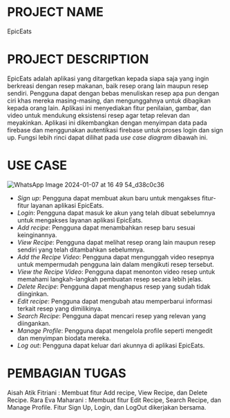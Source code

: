 # PROJECT NAME
EpicEats
# PROJECT DESCRIPTION
EpicEats adalah aplikasi yang ditargetkan kepada siapa saja yang ingin berkreasi dengan resep makanan, baik resep orang lain maupun resep sendiri. Pengguna dapat dengan bebas menuliskan resep apa pun dengan ciri khas mereka masing-masing, dan mengunggahnya untuk dibagikan kepada orang lain. Aplikasi ini menyediakan fitur penilaian, gambar, dan video untuk mendukung eksistensi resep agar tetap relevan dan meyakinkan. Aplikasi ini dikembangkan dengan menyimpan data pada firebase dan menggunakan autentikasi firebase untuk proses login dan sign up. Fungsi lebih rinci dapat dilihat pada _use case diagram_ dibawah ini.

# USE CASE
![WhatsApp Image 2024-01-07 at 16 49 54_d38c0c36](https://github.com/Aisyahaf/finalprojectPAM/assets/115075739/180333a2-a67d-4a3e-88c8-d66f7fbe656f)
- _Sign up_: Pengguna dapat membuat akun baru untuk mengakses fitur-fitur layanan aplikasi EpicEats.
- _Login_: Pengguna dapat masuk ke akun yang telah dibuat sebelumnya untuk mengakses layanan aplikasi EpicEats.
- _Add recipe_: Pengguna dapat menambahkan resep baru sesuai keinginannya.
- _View Recipe_: Pengguna dapat melihat resep orang lain maupun resep sendiri yang telah ditambahkan sebelumnya.
- _Add the Recipe Video_: Pengguna dapat mengunggah video resepnya untuk mempermudah pengguna lain dalam mengikuti resep tersebut.
- _View the Recipe Video_: Pengguna dapat menonton video resep untuk memahami langkah-langkah pembuatan resep secara lebih jelas.
- _Delete Recipe_: Pengguna dapat menghapus resep yang sudah tidak diinginkan.
- _Edit recipe_: Pengguna dapat mengubah atau memperbarui informasi terkait resep yang dimilikinya.
- _Search Recipe_: Pengguna dapat mencari resep yang relevan yang diingankan.
- _Manage Profile_: Pengguna dapat mengelola profile seperti mengedit dan menyimpan biodata mereka.
- _Log out_: Pengguna dapat keluar dari akunnya di aplikasi EpicEats.

# PEMBAGIAN TUGAS
Aisah Atik Fitriani : Membuat fitur Add recipe, View Recipe, dan Delete Recipe.
Rara Eva Maharani : Membuat fitur Edit Recipe, Search Recipe, dan Manage Profile.
Fitur Sign Up, Login, dan LogOut dikerjakan bersama.
